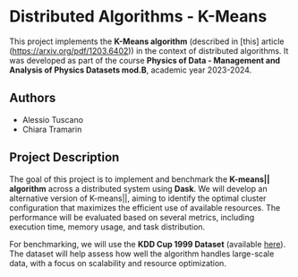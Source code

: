 # Distributed Algorithms - K-Means

This project implements the **K-Means algorithm** (described in [this] article (https://arxiv.org/pdf/1203.6402)) in the context of distributed algorithms. It was developed as part of the course **Physics of Data - Management and Analysis of Physics Datasets mod.B**, academic year 2023-2024.

## Authors
- Alessio Tuscano
- Chiara Tramarin 

## Project Description
The goal of this project is to implement and benchmark the **K-means|| algorithm** across a distributed system using **Dask**. We will develop an alternative version of K-means||, aiming to identify the optimal cluster configuration that maximizes the efficient use of available resources. The performance will be evaluated based on several metrics, including execution time, memory usage, and task distribution.

For benchmarking, we will use the **KDD Cup 1999 Dataset** (available [here](https://kdd.ics.uci.edu/databases/kddcup99/kddcup99.html)). The dataset will help assess how well the algorithm handles large-scale data, with a focus on scalability and resource optimization.



